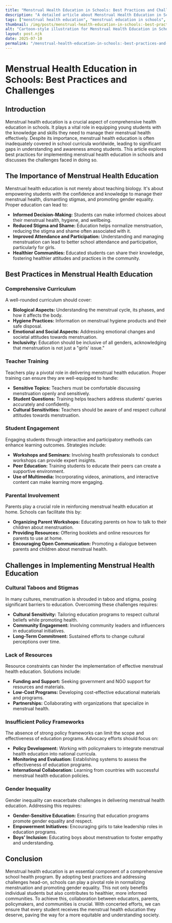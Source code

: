 ```yaml
---
title: "Menstrual Health Education in Schools: Best Practices and Challenges"
description: "A detailed article about Menstrual Health Education in Schools: Best Practices and Challenges."
tags: ["menstrual health education", "menstrual education in schools", "best practices menstrual education", "challenges menstrual health education", "school menstrual health programs"]
thumbnail: /img/posts/menstrual-health-education-in-schools:-best-practices-and-challenges.webp
alt: "Cartoon-style illustration for Menstrual Health Education in Schools: Best Practices and Challenges"
layout: post.njk
date: 2025-07-10
permalink: "/menstrual-health-education-in-schools:-best-practices-and-challenges/"
---
```


# Menstrual Health Education in Schools: Best Practices and Challenges

## Introduction

Menstrual health education is a crucial aspect of comprehensive health education in schools. It plays a vital role in equipping young students with the knowledge and skills they need to manage their menstrual health effectively. Despite its importance, menstrual health education is often inadequately covered in school curricula worldwide, leading to significant gaps in understanding and awareness among students. This article explores best practices for implementing menstrual health education in schools and discusses the challenges faced in doing so.

## The Importance of Menstrual Health Education

Menstrual health education is not merely about teaching biology. It's about empowering students with the confidence and knowledge to manage their menstrual health, dismantling stigmas, and promoting gender equality. Proper education can lead to:

- **Informed Decision-Making:** Students can make informed choices about their menstrual health, hygiene, and wellbeing.
- **Reduced Stigma and Shame:** Education helps normalize menstruation, reducing the stigma and shame often associated with it.
- **Improved Attendance and Participation:** Understanding and managing menstruation can lead to better school attendance and participation, particularly for girls.
- **Healthier Communities:** Educated students can share their knowledge, fostering healthier attitudes and practices in the community.

## Best Practices in Menstrual Health Education

### Comprehensive Curriculum

A well-rounded curriculum should cover:

- **Biological Aspects:** Understanding the menstrual cycle, its phases, and how it affects the body.
- **Hygiene Practices:** Information on menstrual hygiene products and their safe disposal.
- **Emotional and Social Aspects:** Addressing emotional changes and societal attitudes towards menstruation.
- **Inclusivity:** Education should be inclusive of all genders, acknowledging that menstruation is not just a "girls' issue."

### Teacher Training

Teachers play a pivotal role in delivering menstrual health education. Proper training can ensure they are well-equipped to handle:

- **Sensitive Topics:** Teachers must be comfortable discussing menstruation openly and sensitively.
- **Student Questions:** Training helps teachers address students' queries accurately and confidently.
- **Cultural Sensitivities:** Teachers should be aware of and respect cultural attitudes towards menstruation.

### Student Engagement

Engaging students through interactive and participatory methods can enhance learning outcomes. Strategies include:

- **Workshops and Seminars:** Involving health professionals to conduct workshops can provide expert insights.
- **Peer Education:** Training students to educate their peers can create a supportive environment.
- **Use of Multimedia:** Incorporating videos, animations, and interactive content can make learning more engaging.

### Parental Involvement

Parents play a crucial role in reinforcing menstrual health education at home. Schools can facilitate this by:

- **Organizing Parent Workshops:** Educating parents on how to talk to their children about menstruation.
- **Providing Resources:** Offering booklets and online resources for parents to use at home.
- **Encouraging Open Communication:** Promoting a dialogue between parents and children about menstrual health.

## Challenges in Implementing Menstrual Health Education

### Cultural Taboos and Stigmas

In many cultures, menstruation is shrouded in taboo and stigma, posing significant barriers to education. Overcoming these challenges requires:

- **Cultural Sensitivity:** Tailoring education programs to respect cultural beliefs while promoting health.
- **Community Engagement:** Involving community leaders and influencers in educational initiatives.
- **Long-Term Commitment:** Sustained efforts to change cultural perceptions over time.

### Lack of Resources

Resource constraints can hinder the implementation of effective menstrual health education. Solutions include:

- **Funding and Support:** Seeking government and NGO support for resources and materials.
- **Low-Cost Programs:** Developing cost-effective educational materials and programs.
- **Partnerships:** Collaborating with organizations that specialize in menstrual health.

### Insufficient Policy Frameworks

The absence of strong policy frameworks can limit the scope and effectiveness of education programs. Advocacy efforts should focus on:

- **Policy Development:** Working with policymakers to integrate menstrual health education into national curricula.
- **Monitoring and Evaluation:** Establishing systems to assess the effectiveness of education programs.
- **International Collaboration:** Learning from countries with successful menstrual health education policies.

### Gender Inequality

Gender inequality can exacerbate challenges in delivering menstrual health education. Addressing this requires:

- **Gender-Sensitive Education:** Ensuring that education programs promote gender equality and respect.
- **Empowerment Initiatives:** Encouraging girls to take leadership roles in education programs.
- **Boys' Inclusion:** Educating boys about menstruation to foster empathy and understanding.

## Conclusion

Menstrual health education is an essential component of a comprehensive school health program. By adopting best practices and addressing challenges head-on, schools can play a pivotal role in normalizing menstruation and promoting gender equality. This not only benefits individual students but also contributes to healthier, more informed communities. To achieve this, collaboration between educators, parents, policymakers, and communities is crucial. With concerted efforts, we can ensure that every student receives the menstrual health education they deserve, paving the way for a more equitable and understanding society.
